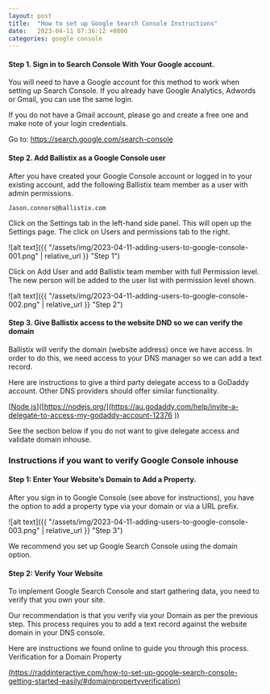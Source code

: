 ```yaml
---
layout: post
title:  "How to set up Google Search Console Instructions"
date:   2023-04-11 07:36:12 +0800
categories: google console
---
```


#### Step 1. Sign in to Search Console With Your Google account.

You will need to have a Google account for this method to work when setting up Search Console.  If you already have Google Analytics, Adwords or Gmail, you can use the same login.

If you do not have a Gmail account, please go and create a free one and make note of your login credentials.

Go to: https://search.google.com/search-console

#### Step 2. Add Ballistix as a Google Console user
  
After you have created your Google Console account or logged in to your existing account, add the following Ballistix team member as a user with admin permissions.
  
    Jason.connors@ballistix.com
  
Click on the Settings tab in the left-hand side panel.  This will open up the Settings page.  The click on Users and permissions tab to the right.
  
![alt text]({{ "/assets/img/2023-04-11-adding-users-to-google-console-001.png" | relative_url }} "Step 1")

Click on Add User and add Ballistix team member with full Permission level.  The new person will be added to the user list with permission level shown.
  
![alt text]({{ "/assets/img/2023-04-11-adding-users-to-google-console-002.png" | relative_url }} "Step 2")
  
#### Step 3. Give Ballistix access to the website DND so we can verify the domain
  
Ballistix will verify the domain (website address) once we have access.  In order to do this, we need access to your DNS manager so we can add a text record.

Here are instructions to give a third party delegate access to a GoDaddy account. Other DNS providers should offer similar functionality.
  
    
[[Node.js](https://au.godaddy.com/help/invite-a-delegate-to-access-my-godaddy-account-12376 )]([https://nodejs.org/](https://au.godaddy.com/help/invite-a-delegate-to-access-my-godaddy-account-12376 )) 
  
See the section below if you do not want to give delegate access and validate domain inhouse.
  
### Instructions if you want to verify Google Console inhouse

#### Step 1: Enter Your Website’s Domain to Add a Property.

After you sign in to Google Console (see above for instructions), you have the option to add a property type via your domain or via a URL prefix.

![alt text]({{ "/assets/img/2023-04-11-adding-users-to-google-console-003.png" | relative_url }} "Step 3")

We recommend you set up Google Search Console using the domain option.

#### Step 2: Verify Your Website

To implement Google Search Console and start gathering data, you need to verify that you own your site. 

Our recommendation is that you verify via your Domain as per the previous step. This process requires you to add a text record against the website domain in your DNS console.

Here are instructions we found online to guide you through this process.
Verification for a Domain Property

[(https://raddinteractive.com/how-to-set-up-google-search-console-getting-started-easily/#domainpropertyverification)](https://raddinteractive.com/how-to-set-up-google-search-console-getting-started-easily/#domainpropertyverification)
